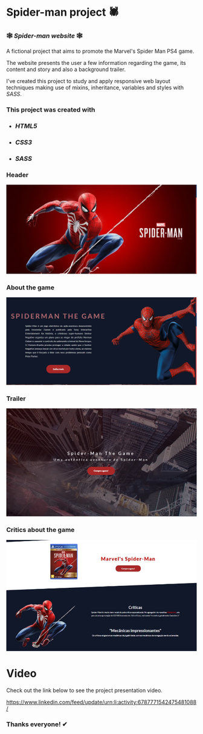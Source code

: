 # Spider-man project 🕷



### 🕸 *Spider-man website*  🕸

A fictional project that aims to promote the Marvel's Spider Man PS4 game.

The website presents the user a few information regarding the game, its content and story and also a background trailer.

I've created this project to study and apply responsive web layout techniques making use of mixins, inheritance, variables and styles with *SASS*.



### This project was created with 

- ### *HTML5*

- ### *CSS3*  

- ### *SASS*



### Header 

![header](./screenshots/header.jpeg)

### About the game

![about](./screenshots/about.jpeg)

### Trailer

![trailer](./screenshots/trailer.jpeg)

### Critics about the game

![critics](./screenshots/critics.jpeg)



# Video

Check out the link below to see the project presentation video.



https://www.linkedin.com/feed/update/urn:li:activity:6787771542475481088/



### Thanks everyone! ✔





[^Developed by Gabriel Vicente]: 
